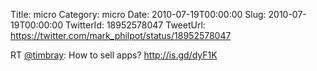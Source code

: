 Title: micro
Category: micro
Date: 2010-07-19T00:00:00
Slug: 2010-07-19T00:00:00
TwitterId: 18952578047
TweetUrl: https://twitter.com/mark_philpot/status/18952578047

RT [@timbray](https://twitter.com/timbray): How to sell apps? http://is.gd/dyF1K